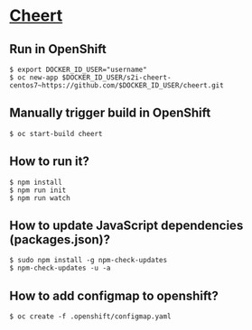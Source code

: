 # [Cheert](https://github.com/arapov/cheert)

## Run in OpenShift
```
$ export DOCKER_ID_USER="username"
$ oc new-app $DOCKER_ID_USER/s2i-cheert-centos7~https://github.com/$DOCKER_ID_USER/cheert.git
```

## Manually trigger build in OpenShift
```
$ oc start-build cheert
```

## How to run it?
```
$ npm install
$ npm run init
$ npm run watch
```

## How to update JavaScript dependencies (packages.json)?
```
$ sudo npm install -g npm-check-updates
$ npm-check-updates -u -a
```

## How to add configmap to openshift?
```
$ oc create -f .openshift/configmap.yaml
```
